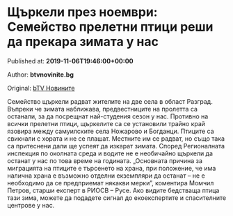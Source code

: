 
# Щъркели през ноември: Семейство прелетни птици реши да прекара зимата у нас

Published at: **2019-11-06T19:46:00+00:00**

Author: **btvnovinite.bg**

Original: [bTV Новините](https://btvnovinite.bg/bulgaria/shtarkeli-prez-noemvri-semejstvo-preletni-ptici-reshi-da-prekara-zimata-u-nas.html)

Семейство щъркели радват жителите на две села в област Разград. Въпреки че зимата наближава, предвестниците на пролетта са останали, за да посрещнат най-студения сезон у нас. Противно на всички прелетни птици, щъркелите са се установили трайно край язовира между самуилските села Ножарово и Богданци.
Птиците са свикнали с хората и не се плашат. Местните им се радват, но също така са притеснени дали ще успеят да изкарат зимата. Според Регионалната инспекция по околната среда и водите не е необичайно щъркели да останат у нас по това време на годината.
„Основната причина за миграцията на птиците е търсенето на храна, при положение, че има налична храна е възможно отделни екземпляри да останат – не е необходимо да се предприемат някакви мерки”, коментира Момчил Петров, старши експерт в РИОСВ – Русе. Ако видите бедстваща птица тази зима, можете да подадете сигнал до екоекспертите и спасителните центрове у нас.
